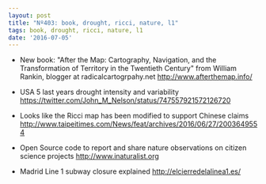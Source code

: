 ```yaml
---
layout: post
title: "Nº403: book, drought, ricci, nature, l1"
tags: book, drought, ricci, nature, l1
date: '2016-07-05'
---
```


* New book: "After the Map: Cartography, Navigation, and the Transformation of Territory in the Twentieth Century" from William Rankin, blogger at radicalcartogrpahy.net
  http://www.afterthemap.info/

* USA 5 last years drought intensity and variability
  https://twitter.com/John_M_Nelson/status/747557921572126720

* Looks like the Ricci map has been modified to support Chinese claims
  http://www.taipeitimes.com/News/feat/archives/2016/06/27/2003649554

* Open Source code to report and share nature observations on citizen science projects
  http://www.inaturalist.org

* Madrid Line 1 subway closure explained
  http://elcierredelalinea1.es/
